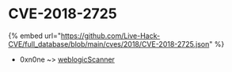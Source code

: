 # CVE-2018-2725
{% embed url="https://github.com/Live-Hack-CVE/full_database/blob/main/cves/2018/CVE-2018-2725.json" %}

* 0xn0ne ~> [weblogicScanner](https://www.alice-snow.ru/2018/database/cve-2018-2725/weblogicscanner-0xn0ne)